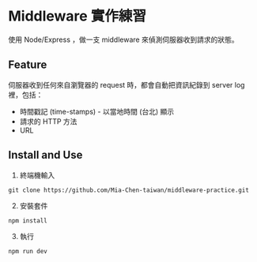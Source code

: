 # Middleware 實作練習

使用 Node/Express ，做一支 middleware 來偵測伺服器收到請求的狀態。

## Feature

伺服器收到任何來自瀏覽器的 request 時，都會自動把資訊紀錄到 server log 裡，包括：

* 時間戳記 (time-stamps) - 以當地時間 (台北) 顯示
* 請求的 HTTP 方法
* URL

## Install and Use

1. 終端機輸入
```
git clone https://github.com/Mia-Chen-taiwan/middleware-practice.git
```

2. 安裝套件
```
npm install
```

3. 執行
```
npm run dev
```